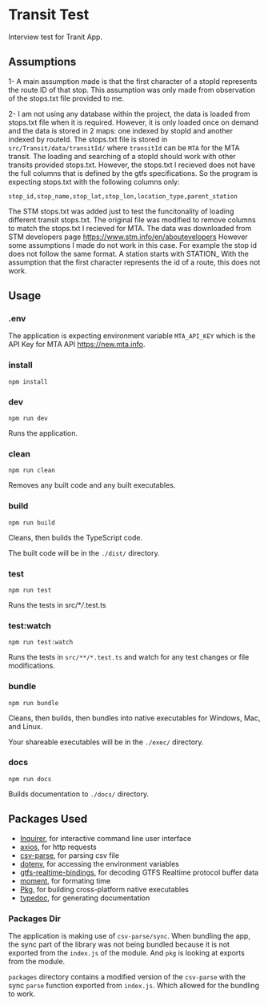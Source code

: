 # Transit Test

Interview test for Tranit App.

## Assumptions

1- A main assumption made is that the first character of a stopId represents the route ID of that stop.
This assumption was only made from observation of the stops.txt file provided to me.

2- I am not using any database within the project, the data is loaded from stops.txt file when it is required.
However, it is only loaded once on demand and the data is stored in 2 maps: one indexed by stopId and another indexed by routeId.
The stops.txt file is stored in `src/Transit/data/transitId/` where `transitId` can be `MTA` for the MTA transit.
The loading and searching of a stopId should work with other transits provided stops.txt. However, the stops.txt I recieved does not have the full columns that is defined by the gtfs specifications. So the program is expecting stops.txt with the following columns only:

`stop_id,stop_name,stop_lat,stop_lon,location_type,parent_station`

The STM stops.txt was added just to test the funcitonality of loading different transit stops.txt. The original file was modified to remove columns to match the stops.txt I recieved for MTA.
The data was downloaded from STM developers page https://www.stm.info/en/aboutevelopers
However some assumptions I made do not work in this case. For example the stop id does not follow the same format. A station starts with STATION\_
With the assumption that the first character represents the id of a route, this does not work.

## Usage

### **.env**

The application is expecting environment variable `MTA_API_KEY` which is the API Key for MTA API https://new.mta.info.

### **install**

`npm install`

### **dev**

`npm run dev`

Runs the application.

### **clean**

`npm run clean`

Removes any built code and any built executables.

### **build**

`npm run build`

Cleans, then builds the TypeScript code.

The built code will be in the `./dist/` directory.

### **test**

`npm run test`

Runs the tests in src/\*_/_.test.ts

### **test:watch**

`npm run test:watch`

Runs the tests in `src/**/*.test.ts` and watch for any test changes or file modifications.

### **bundle**

`npm run bundle`

Cleans, then builds, then bundles into native executables for Windows, Mac, and Linux.

Your shareable executables will be in the `./exec/` directory.

### **docs**

`npm run docs`

Builds documentation to `./docs/` directory.

## Packages Used

- [Inquirer](https://github.com/SBoudrias/Inquirer.js#readme), for interactive command line user interface
- [axios](https://axios-http.com), for http requests
- [csv-parse](https://csv.js.org/parse/), for parsing csv file
- [dotenv](https://www.npmjs.com/package/dotenv), for accessing the environment variables
- [gtfs-realtime-bindings](https://github.com/MobilityData/gtfs-realtime-bindings), for decoding GTFS Realtime protocol buffer data
- [moment](https://momentjs.com), for formating time
- [Pkg](https://www.npmjs.com/package/pkg), for building cross-platform native executables
- [typedoc](https://typedoc.org), for generating documentation

### Packages Dir

The application is making use of `csv-parse/sync`. When bundling the app, the sync part of the library was not being bundled because it is not exported from the `index.js` of the module. And `pkg` is looking at exports from the module.

`packages` directory contains a modified version of the `csv-parse` with the sync `parse` function exported from `index.js`. Which allowed for the bundling to work.
